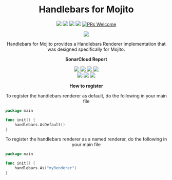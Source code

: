 <h1 align="center"><strong>Handlebars for Mojito</strong></h1>
<p align="center">
    <a href="https://goreportcard.com/report/github.com/go-mojito/handlebars" alt="Go Report Card">
        <img src="https://goreportcard.com/badge/github.com/go-mojito/handlebars" /></a>
	<a href="https://github.com/go-mojito/handlebars" alt="Go Version">
        <img src="https://img.shields.io/github/go-mod/go-version/go-mojito/handlebars.svg" /></a>
	<a href="https://godoc.org/github.com/go-mojito/handlebars" alt="GoDoc reference">
        <img src="https://img.shields.io/badge/godoc-reference-blue.svg"/></a>
	<a href="https://github.com/go-mojito/handlebars/blob/main/LICENSE" alt="Licence">
        <img src="https://img.shields.io/github/license/Ileriayo/markdown-badges?style=flat-square" /></a>
	<a href="https://makeapullrequest.com">
        <img src="https://img.shields.io/badge/PRs-welcome-brightgreen.svg?style=flat-square" alt="PRs Welcome"></a>
</p>
<p align="center">
    <a href="https://go.dev/" alt="Made with Go">
        <img src="https://ForTheBadge.com/images/badges/made-with-go.svg" /></a>
		
</p>
<p align="center">
Handlebars for Mojito provides a Handlebars Renderer implementation that was designed specifically for Mojito.
</p>

<p align="center"><strong>SonarCloud Report</strong></p>
<p align="center">
    <a href="https://sonarcloud.io/summary/overall?id=go-mojito_handlebars" alt="Quality Gate">
        <img src="https://sonarcloud.io/api/project_badges/measure?project=go-mojito_handlebars&metric=alert_status" /></a>
    <a href="https://sonarcloud.io/summary/overall?id=go-mojito_handlebars" alt="Quality Gate">
        <img src="https://sonarcloud.io/api/project_badges/measure?project=go-mojito_handlebars&metric=sqale_rating" /></a>
    <a href="https://sonarcloud.io/summary/overall?id=go-mojito_handlebars" alt="Quality Gate">
        <img src="https://sonarcloud.io/api/project_badges/measure?project=go-mojito_handlebars&metric=reliability_rating" /></a>
    <a href="https://sonarcloud.io/summary/overall?id=go-mojito_handlebars" alt="Quality Gate">
        <img src="https://sonarcloud.io/api/project_badges/measure?project=go-mojito_handlebars&metric=security_rating" /></a>
	<br>
    <a href="https://sonarcloud.io/summary/overall?id=go-mojito_handlebars" alt="Quality Gate">
        <img src="https://sonarcloud.io/api/project_badges/measure?project=go-mojito_handlebars&metric=vulnerabilities" /></a>
    <a href="https://sonarcloud.io/summary/overall?id=go-mojito_handlebars" alt="Quality Gate">
        <img src="https://sonarcloud.io/api/project_badges/measure?project=go-mojito_handlebars&metric=code_smells" /></a>
    <a href="https://sonarcloud.io/summary/overall?id=go-mojito_handlebars" alt="Quality Gate">
        <img src="https://sonarcloud.io/api/project_badges/measure?project=go-mojito_handlebars&metric=bugs" /></a>
</p>

<p align="center"><strong>How to register</strong></p>
<p align="center">To register the handlebars renderer as default, do the following in your main file</p>

```go
package main

func init() {
    handlebars.AsDefault()
}
```
<p align="center">To register the handlebars renderer as a named renderer, do the following in your main file</p>

```go
package main

func init() {
    handlebars.As("myRenderer")
}
```

